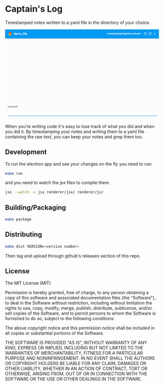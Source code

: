 # Captain's Log
Timestamped notes written to a yaml file in the directory of your choice.

![alt tag](/page/img/demo.gif)

When you're writing code it's easy to lose track of what you did and when you did it. By timestamping your notes and writing them to a yaml file containing the raw text, you can keep your notes and grep them too.

## Development
To run the electron app and see your changes on the fly you need to run:
```bash
make run
```
and you need to watch the jsx files to compile them.
```bash
jsx --watch -x jsx renderer/jsx/ renderer/js/
```


## Building/Packaging

```bash
make package
```

## Distributing
```bash
make dist VERSION=<version number>
```
Then tag and upload through github's releases section of this repo.

## License
The MIT License (MIT)

Permission is hereby granted, free of charge, to any person obtaining a copy
of this software and associated documentation files (the "Software"), to deal
in the Software without restriction, including without limitation the rights
to use, copy, modify, merge, publish, distribute, sublicense, and/or sell
copies of the Software, and to permit persons to whom the Software is
furnished to do so, subject to the following conditions:

The above copyright notice and this permission notice shall be included in
all copies or substantial portions of the Software.

THE SOFTWARE IS PROVIDED "AS IS", WITHOUT WARRANTY OF ANY KIND, EXPRESS OR
IMPLIED, INCLUDING BUT NOT LIMITED TO THE WARRANTIES OF MERCHANTABILITY,
FITNESS FOR A PARTICULAR PURPOSE AND NONINFRINGEMENT. IN NO EVENT SHALL THE
AUTHORS OR COPYRIGHT HOLDERS BE LIABLE FOR ANY CLAIM, DAMAGES OR OTHER
LIABILITY, WHETHER IN AN ACTION OF CONTRACT, TORT OR OTHERWISE, ARISING FROM,
OUT OF OR IN CONNECTION WITH THE SOFTWARE OR THE USE OR OTHER DEALINGS IN
THE SOFTWARE.